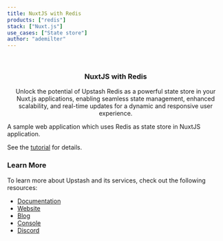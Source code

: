```yaml
---
title: NuxtJS with Redis
products: ["redis"]
stack: ["Nuxt.js"]
use_cases: ["State store"]
author: "ademilter"
---
```


<br />
<div align="center">

  <h3 align="center">NuxtJS with Redis</h3>

  <p align="center">
   Unlock the potential of Upstash Redis as a powerful state store in your Nuxt.js applications, enabling seamless state management, enhanced scalability, and real-time updates for a dynamic and responsive user experience.
  </p>
</div>

A sample web application which uses Redis as state store in NuxtJS application.

See the [tutorial](https://docs.upstash.com/tutorials/nuxtjs_with_redis) for details.

### Learn More

To learn more about Upstash and its services, check out the following resources:

- [Documentation](https://docs.upstash.com)
- [Website](https://upstash.com)
- [Blog](https://upstash.com/blog)
- [Console](https://console.upstash.com)
- [Discord](https://upstash.com/discord)


